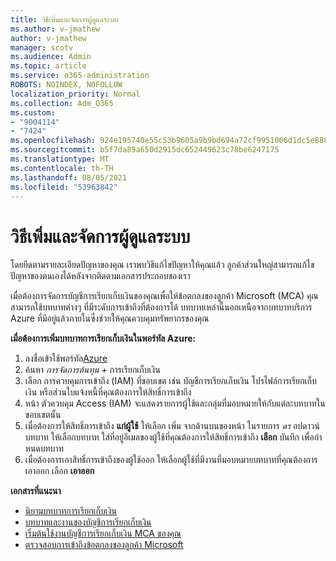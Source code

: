 ```yaml
---
title: วิธีเพิ่มและจัดการผู้ดูแลระบบ
ms.author: v-jmathew
author: v-jmathew
manager: scotv
ms.audience: Admin
ms.topic: article
ms.service: o365-administration
ROBOTS: NOINDEX, NOFOLLOW
localization_priority: Normal
ms.collection: Adm_O365
ms.custom:
- "9004114"
- "7424"
ms.openlocfilehash: 924e195740e55c53b9605a9b9bd694a72cf9951006d1dc5e888023cd6e3f9d45
ms.sourcegitcommit: b5f7da89a650d2915dc652449623c78be6247175
ms.translationtype: MT
ms.contentlocale: th-TH
ms.lasthandoff: 08/05/2021
ms.locfileid: "53963842"
---
```

# <a name="how-to-add-and-manage-admins"></a>วิธีเพิ่มและจัดการผู้ดูแลระบบ

โดยยึดตามรายละเอียดปัญหาของคุณ เราพบวิธีแก้ไขปัญหาให้คุณแล้ว ลูกค้าส่วนใหญ่สามารถแก้ไขปัญหาของตนเองได้หลังจากติดตามเอกสารประกอบของเรา

เมื่อต้องการจัดการบัญชีการเรียกเก็บเงินของคุณเพื่อให้ข้อตกลงของลูกค้า Microsoft (MCA) คุณสามารถใช้บทบาทต่างๆ ที่มีระดับการเข้าถึงที่ต้องการได้ บทบาทเหล่านี้นอกเหนือจากบทบาทบริการ Azure ที่มีอยู่แล้วภายในซึ่งช่วยให้คุณควบคุมทรัพยากรของคุณ

**เมื่อต้องการเพิ่มบทบาทการเรียกเก็บเงินในพอร์ทัล Azure:**

1. ลงชื่อเข้าใช้พอร์ทัล[Azure](https://portal.azure.com/)
2. ค้นหา *การจัดการต้นทุน +* การเรียกเก็บเงิน
3. เลือก การควบคุมการเข้าถึง (IAM) ที่ขอบเขต เช่น บัญชีการเรียกเก็บเงิน โปรไฟล์การเรียกเก็บเงิน หรือส่วนใบแจ้งหนี้ที่คุณต้องการให้สิทธิ์การเข้าถึง
4. หน้า ตัวควบคุม Access (IAM) จะแสดงรายการผู้ใช้และกลุ่มที่มอบหมายให้กับแต่ละบทบาทในขอบเขตนั้น
5. เมื่อต้องการให้สิทธิ์การเข้าถึง **แก่ผู้ใช้** ให้เลือก เพิ่ม จากด้านบนของหน้า ในรายการ *ดร* อปดาวน์ บทบาท ให้เลือกบทบาท ใส่ที่อยู่อีเมลของผู้ใช้ที่คุณต้องการให้สิทธิ์การเข้าถึง **เลือก** บันทึก เพื่อกําหนดบทบาท
6. เมื่อต้องการเอาสิทธิ์การเข้าถึงของผู้ใช้ออก ให้เลือกผู้ใช้ที่มีงานที่มอบหมายบทบาทที่คุณต้องการเอาออก เลือก **เอาออก**

**เอกสารที่แนะนา**

- [นิยามบทบาทการเรียกเก็บเงิน](https://docs.microsoft.com/azure/cost-management-billing/manage/understand-mca-roles)
- [บทบาทและงานของบัญชีการเรียกเก็บเงิน](https://docs.microsoft.com/azure/cost-management-billing/manage/understand-mca-roles#billing-account-roles-and-tasks)
- [เริ่มต้นใช้งานบัญชีการเรียกเก็บเงิน MCA ของคุณ](https://docs.microsoft.com/azure/cost-management-billing/understand/mca-overview)
- [ตรวจสอบการเข้าถึงข้อตกลงของลูกค้า Microsoft](https://docs.microsoft.com/azure/cost-management-billing/manage/change-credit-card?WT.mc_id=Portal-Microsoft_Azure_Support%22%20%5Cl%20%22manage-credit-cards-for-a-microsoft-customer-agreement%22%20%5Ct%20%22_blank#check-the-type-of-your-account)

